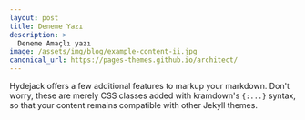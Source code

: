 ```yaml
---
layout: post
title: Deneme Yazı 
description: >
  Deneme Amaçlı yazı
image: /assets/img/blog/example-content-ii.jpg
canonical_url: https://pages-themes.github.io/architect/
---
```


Hydejack offers a few additional features to markup your markdown.
Don't worry, these are merely CSS classes added with kramdown's `{:...}` syntax,
so that your content remains compatible with other Jekyll themes.